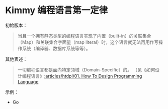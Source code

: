 # Kimmy 编程语言第一定律

初始版本：

> 当且一个拥有静态类型的编程语言实现了内置（built-in）的关联集合（Map）和关联集合字面量（map literal）时，这个语言就无法再用作写操作系统（编译器、数据库系统等等）。

其他表述：

> 一切编程语言都是面向特定领域（Domain-Specific）的。
> （见《如何设计编程语言》[:articles/htdpl/01. How To Design Programming Language]()

示例：
- Go
